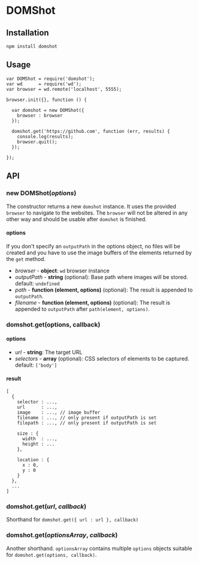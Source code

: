 # DOMShot

## Installation

```
npm install domshot
```

## Usage

```
var DOMShot = require('domshot');
var wd      = require('wd');
var browser = wd.remote('localhost', 5555);

browser.init({}, function () {

  var domshot = new DOMShot({
    browser : browser
  });

  domshot.get('https://github.com', function (err, results) {
    console.log(results);
    browser.quit();
  });

});
```

## API

### new DOMShot(*options*)

The constructor returns a new `domshot` instance. It uses the provided `browser` to navigate to the websites. The `browser` will not be altered in any other way and should be usable after `domshot` is finished.

#### options

If you don't specify an `outputPath` in the options object, no files will be created and you have to use the image buffers of the elements returned by the `get` method.

- *browser* - **object**: `wd` browser instance
- *outputPath* - **string** (optional): Base path where images will be stored. default: `undefined`
- *path* - **function (element, options)** (optional): The result is appended to `outputPath`.
- *filename* - **function (element, options)** (optional): The result is appended to `outputPath` after `path(element, options)`.

### domshot.get(options, callback)

#### options

- *url* - **string**: The target URL
- *selectors* - **array** (optional): CSS selectors of elements to be captured. default: `['body']`

#### result

```
[
  {
    selector : ...,
    url      : ...,
    image    : ..., // image buffer
    filename : ..., // only present if outputPath is set
    filepath : ..., // only present if outputPath is set

    size : {
      width  : ...,
      height : ...
    },

    location : {
      x : 0,
      y : 0
    }
  },
  ...
]
```

### domshot.get(*url*, *callback*)

Shorthand for `domshot.get({ url : url }, callback)`

### domshot.get(*optionsArray*, *callback*)

Another shorthand. `optionsArray` contains multiple `options` objects suitable for `domshot.get(options, callback)`.
